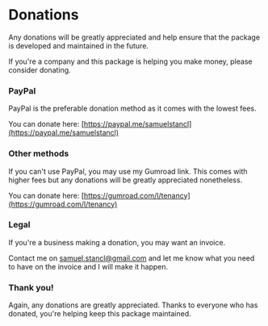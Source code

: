 # Donations

Any donations will be greatly appreciated and help ensure that the package is developed and maintained in the future.

If you're a company and this package is helping you make money, please consider donating.

### PayPal

PayPal is the preferable donation method as it comes with the lowest fees.

You can donate here: [https://paypal.me/samuelstancl](https://paypal.me/samuelstancl)

### Other methods

If you can't use PayPal, you may use my Gumroad link. This comes with higher fees but any donations will be greatly appreciated nonetheless.

You can donate here: [https://gumroad.com/l/tenancy](https://gumroad.com/l/tenancy)

### Legal

If you're a business making a donation, you may want an invoice.

Contact me on [samuel.stancl@gmail.com](mailto:samuel.stancl@gmail.com) and let me know what you need to have on the invoice and I will make it happen.

### Thank you!

Again, any donations are greatly appreciated. Thanks to everyone who has donated, you're helping keep this package maintained.
